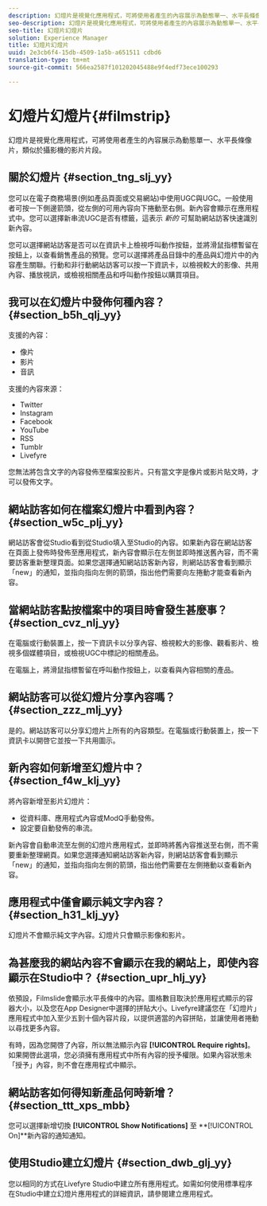 ```yaml
---
description: 幻燈片是視覺化應用程式，可將使用者產生的內容展示為動態單一、水平長條像片，類似於攝影機的影片片段。
seo-description: 幻燈片是視覺化應用程式，可將使用者產生的內容展示為動態單一、水平長條像片，類似於攝影機的影片片段。
seo-title: 幻燈片幻燈片
solution: Experience Manager
title: 幻燈片幻燈片
uuid: 2e3cb6f4-15db-4509-1a5b-a651511 cdbd6
translation-type: tm+mt
source-git-commit: 566ea2587f101202045488e9f4edf73ece100293

---
```



# 幻燈片幻燈片{#filmstrip}

幻燈片是視覺化應用程式，可將使用者產生的內容展示為動態單一、水平長條像片，類似於攝影機的影片片段。

## 關於幻燈片 {#section_tng_slj_yy}

您可以在電子商務場景(例如產品頁面或交易網站)中使用UGC與UGC。一般使用者可按一下側邊箭頭，從左側的可用內容向下捲動至右側。新內容會顯示在應用程式中。您可以選擇新串流UGC是否有標籤，這表示 *新的* 可幫助網站訪客快速識別新內容。

您可以選擇網站訪客是否可以在資訊卡上檢視呼叫動作按鈕，並將滑鼠指標暫留在按鈕上，以查看銷售產品的預覽。您可以選擇將產品目錄中的產品與幻燈片中的內容產生關聯。行動和非行動網站訪客可以按一下資訊卡，以檢視較大的影像、共用內容、播放視訊，或檢視相關產品和呼叫動作按鈕以購買項目。

## 我可以在幻燈片中發佈何種內容？ {#section_b5h_qlj_yy}

支援的內容：

* 像片
* 影片
* 音訊

支援的內容來源：

* Twitter
* Instagram
* Facebook
* YouTube
* RSS
* Tumblr
* Livefyre

您無法將包含文字的內容發佈至檔案投影片。只有當文字是像片或影片貼文時，才可以發佈文字。

## 網站訪客如何在檔案幻燈片中看到內容？ {#section_w5c_plj_yy}

網站訪客會從Studio看到從Studio填入至Studio的內容。如果新內容在網站訪客在頁面上發佈時發佈至應用程式，新內容會顯示在左側並即時推送舊內容，而不需要訪客重新整理頁面。如果您選擇通知網站訪客新內容，則網站訪客會看到顯示「new」的通知，並指向指向左側的箭頭，指出他們需要向左捲動才能查看新內容。

## 當網站訪客點按檔案中的項目時會發生甚麼事？ {#section_cvz_nlj_yy}

在電腦或行動裝置上，按一下資訊卡以分享內容、檢視較大的影像、觀看影片、檢視多個媒體項目，或檢視UGC中標記的相關產品。

在電腦上，將滑鼠指標暫留在呼叫動作按鈕上，以查看與內容相關的產品。

## 網站訪客可以從幻燈片分享內容嗎？ {#section_zzz_mlj_yy}

是的。網站訪客可以分享幻燈片上所有的內容類型。在電腦或行動裝置上，按一下資訊卡以開啓它並按一下共用圖示。

## 新內容如何新增至幻燈片中？ {#section_f4w_klj_yy}

將內容新增至影片幻燈片：

* 從資料庫、應用程式內容或ModQ手動發佈。
* 設定要自動發佈的串流。

新內容會自動串流至左側的幻燈片應用程式，並即時將舊內容推送至右側，而不需要重新整理網頁。如果您選擇通知網站訪客新內容，則網站訪客會看到顯示「new」的通知，並指向指向左側的箭頭，指出他們需要在左側捲動以查看新內容。

## 應用程式中僅會顯示純文字內容？ {#section_h31_klj_yy}

幻燈片不會顯示純文字內容。幻燈片只會顯示影像和影片。

## 為甚麼我的網站內容不會顯示在我的網站上，即使內容顯示在Studio中？ {#section_upr_hlj_yy}

依預設，Filmslide會顯示水平長條中的內容。圖格數目取決於應用程式顯示的容器大小，以及您在App Designer中選擇的拼貼大小。Livefyre建議您在「幻燈片」應用程式中加入至少五到十個內容片段，以提供適當的內容拼貼，並讓使用者捲動以尋找更多內容。

有時，因為您開啓了內容，所以無法顯示內容 **[!UICONTROL Require rights]**。如果開啓此選項，您必須擁有應用程式中所有內容的授予權限。如果內容狀態未「授予」內容，則不會在應用程式中顯示。

## 網站訪客如何得知新產品何時新增？ {#section_ttt_xps_mbb}

您可以選擇新增切換 **[!UICONTROL Show Notifications]** 至 **[!UICONTROL On]**新內容的通知通知。

## 使用Studio建立幻燈片 {#section_dwb_glj_yy}

您以相同的方式在Livefyre Studio中建立所有應用程式。如需如何使用標準程序在Studio中建立幻燈片應用程式的詳細資訊，請參閱建立應用程式。